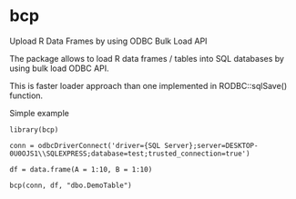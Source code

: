 # bcp
Upload R Data Frames by using ODBC Bulk Load API

The package allows to load R data frames / tables into SQL databases by using bulk load ODBC API.

This is faster loader approach than one implemented in RODBC::sqlSave() function.

Simple example

```
library(bcp)

conn = odbcDriverConnect('driver={SQL Server};server=DESKTOP-0U0OJS1\\SQLEXPRESS;database=test;trusted_connection=true')

df = data.frame(A = 1:10, B = 1:10)

bcp(conn, df, "dbo.DemoTable")

```
